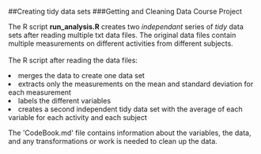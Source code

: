 ##Creating tidy data sets
###Getting and Cleaning Data Course Project


The R script **run_analysis.R**  creates two *independant* series of *tidy* data sets after reading multiple txt data files. 
The original data files contain multiple measurements on different activities from different subjects. <br/><br/>
The R script after reading the data files:

<li>merges the data to create one data set
<li>extracts only the measurements on the mean and standard deviation for each measurement
<li>labels the different variables
<li>creates a second independent tidy data set with the average of each variable for each activity and each subject


The 'CodeBook.md' file contains information about the variables, the data, and any transformations or work is needed to clean up the data.
